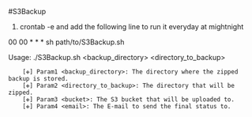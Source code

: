 #S3Backup
1. crontab -e and add the following line to run it everyday at mightnight

00 00 * * * sh path/to/S3Backup.sh

Usage: ./S3Backup.sh <backup_directory> <directory_to_backup>
<bucket> <email>
        
        [✙] Param1 <backup_directory>: The directory where the zipped backup is stored.
        [✙] Param2 <directory_to_backup>: The directory that will be zipped.
        [✙] Param3 <bucket>: The S3 bucket that will be uploaded to.
        [✙] Param4 <email>: The E-mail to send the final status to.
